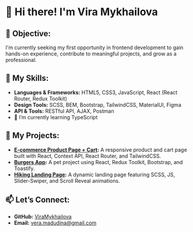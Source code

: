 # 👋 Hi there! I'm Vira Mykhailova


## 🎯 Objective:
I'm currently seeking my first opportunity in frontend development to gain hands-on experience, contribute to meaningful projects, and grow as a professional.


## 🔧 My Skills:

- **Languages & Frameworks:** HTML5, CSS3, JavaScript, React (React Router, Redux Toolkit)  
- **Design Tools:** SCSS, BEM, Bootstrap, TailwindCSS, MaterialUI, Figma  
- **API & Tools:** RESTful API, AJAX, Postman
- 🌱 I’m currently learning TypeScript

## 📂 My Projects:
- **[E-commerce Product Page + Cart](https://github.com/ViraMykhailova/ECOMMERCE-SHOP):** A responsive product and cart page built with React, Context API, React Router, and TailwindCSS.  
- **[Burgers App](https://github.com/ViraMykhailova/burgers-app-test):** A pet project using React, Redux Toolkit, Bootstrap, and Toastify.  
- **[Hiking Landing Page](https://github.com/ViraMykhailova/hiking-landing):** A dynamic landing page featuring SCSS, JS, Slider-Swiper, and Scroll Reveal animations.  


## 📫 Let’s Connect:
- **GitHub:** [ViraMykhailova](https://github.com/ViraMykhailova)  
- **Email:** [vera.madudina@gmail.com](mailto:vera.madudina@gmail.com)  


<!--
**ViraMykhailova/ViraMykhailova** is a ✨ _special_ ✨ repository because its `README.md` (this file) appears on your GitHub profile.

Here are some ideas to get you started:

- 🔭 I’m currently working on ...
- 🌱 I’m currently learning ...
- 👯 I’m looking to collaborate on ...
- 🤔 I’m looking for help with ...
- 💬 Ask me about ...
- 📫 How to reach me: ...
- 😄 Pronouns: ...
- ⚡ Fun fact: ...
-->
